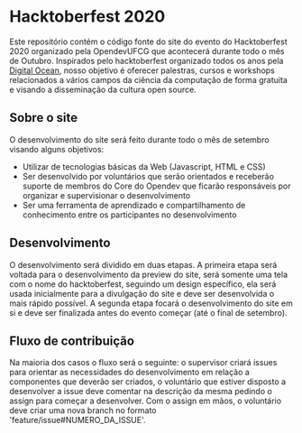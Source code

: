 # Hacktoberfest 2020

Este repositório contém o código fonte do site do evento do Hacktoberfest 2020 organizado pela OpendevUFCG que acontecerá durante todo o mês de Outubro. Inspirados pelo hacktoberfest organizado todos os anos pela [Digital Ocean](https://hacktoberfest.digitalocean.com/), nosso objetivo é oferecer palestras, cursos e workshops relacionados a vários campos da ciência da computação de forma gratuita e visando a disseminação da cultura open source.

## Sobre o site

O desenvolvimento do site será feito durante todo o mês de setembro visando alguns objetivos:

- Utilizar de tecnologias básicas da Web (Javascript, HTML e CSS)
- Ser desenvolvido por voluntários que serão orientados e receberão suporte de membros do Core do Opendev que ficarão responsáveis por organizar e supervisionar o desenvolvimento
- Ser uma ferramenta de aprendizado e compartilhamento de conhecimento entre os participantes no desenvolvimento

## Desenvolvimento

O desenvolvimento será dividido em duas etapas. A primeira etapa será voltada para o desenvolvimento da preview do site, será somente uma tela com o nome do hacktoberfest, seguindo um design específico, ela será usada inicialmente para a divulgação do site e deve ser desenvolvida o mais rápido possível. A segunda etapa focará o desenvolvimento do site em si e deve ser finalizada antes do evento começar (até o final de setembro).

## Fluxo de contribuição

Na maioria dos casos o fluxo será o seguinte: o supervisor criará issues para orientar as necessidades do desenvolvimento em relação a componentes que deverão ser criados, o voluntário que estiver disposto a desenvolver a issue deve comentar na descrição da mesma pedindo o assign para começar a desenvolver. Com o assign em mãos, o voluntário deve criar uma nova branch no formato 'feature/issue#NUMERO_DA_ISSUE'.
